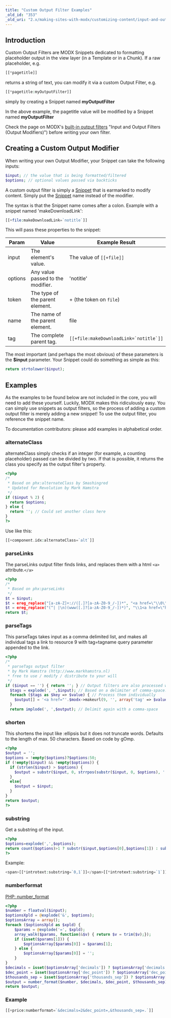 ```yaml
---
title: "Custom Output Filter Examples"
_old_id: "353"
_old_uri: "2.x/making-sites-with-modx/customizing-content/input-and-output-filters-(output-modifiers)/custom-output-filter-examples"
---
```


## Introduction

 Custom Output Filters are MODX Snippets dedicated to formatting placeholder output in the view layer (in a Template or in a Chunk). If a raw placeholder, e.g.

``` php
[[*pagetitle]]
```

 returns a string of text, you can modify it via a custom Output Filter, e.g.

``` php
[[*pagetitle:myOutputFilter]]
```

 simply by creating a Snippet named **myOutputFilter**

 In the above example, the pagetitle value will be modified by a Snippet named **myOutputFilter**

 Check the page on MODX's [built-in output filters](building-sites/tag-syntax/output-filters) "Input and Output Filters (Output Modifiers)") before writing your own filter.

## Creating a Custom Output Modifier

 When writing your own Output Modifier, your Snippet can take the following inputs:

``` php
$input; // the value that is being formatted/filtered
$options; // optional values passed via backticks
```

 A custom output filter is simply a [Snippet](extending-modx/snippets "Snippets") that is earmarked to modify content. Simply put the [Snippet](extending-modx/snippets "Snippets") name instead of the modifier.

 The syntax is that the Snippet name comes after a colon. Example with a snippet named 'makeDownloadLink':

``` php
[[+file:makeDownloadLink=`notitle`]]
```

 This will pass these properties to the snippet:

| Param   | Value                             | Example Result                             |
| ------- | --------------------------------- | ------------------------------------------ |
| input   | The element's value.              | The value of `[[+file]]`                   |
| options | Any value passed to the modifier. | 'notitle'                                  |
| token   | The type of the parent element.   | + (the token on `file`)                    |
| name    | The name of the parent element.   | file                                       |
| tag     | The complete parent tag.          | ```[[+file:makeDownloadLink=`notitle`]]``` |

 The most important (and perhaps the most obvious) of these parameters is the **$input** parameter. Your Snippet could do something as simple as this:

``` php
return strtolower($input);
```

## Examples

 As the examples to be found below are not included in the core, you will need to add these yourself. Luckily, MODX makes this ridiculously easy. You can simply use snippets as output filters, so the process of adding a custom output filter is merely adding a new snippet! To use the output filter, you reference the snippet name.

 To documentation contributors: please add examples in alphabetical order.

### alternateClass

 alternateClass simply checks if an integer (for example, a counting placeholder) passed can be divided by two. If that is possible, it returns the class you specify as the output filter's property.

``` php
<?php
/*
 * Based on phx:alternateClass by Smashingred
 * Updated for Revolution by Mark Hamstra
 */
if ($input % 2) {
  return $options;
} else {
  return ''; // Could set another class here
}
?>
```

 Use like this:

``` php
[[+component.idx:alternateClass=`alt`]]
```

### parseLinks

 The parseLinks output filter finds links, and replaces them with a html `<a>` attribute.`</a>`

``` php
<?php
/*
 * Based on phx:parseLinks
 */
$t = $input;
$t = ereg_replace("[a-zA-Z]+://([.]?[a-zA-Z0-9_/-])*", "<a href=\"\\0\">\\0</a>", $t);
$t = ereg_replace("(^| |\n)(www([.]?[a-zA-Z0-9_/-])*)", "\\1<a href=\"http://\\2\">\\2</a>", $t);
return $t;
```

### parseTags

This parseTags takes input as a comma delimited list, and makes all individual tags a link to resource 9 with tag=tagname query parameter appended to the link.

``` php
<?php
/*
 * parseTags output filter
 * by Mark Hamstra (http://www.markhamstra.nl)
 * free to use / modify / distribute to your will
 */
if ($input == '') { return ''; } // Output filters are also processed when the input is empty, so check for that.
  $tags = explode(', ',$input); // Based on a delimiter of comma-space.
  foreach ($tags as $key => $value) { // Process them individually
    $output[] = '<a href="'.$modx->makeurl(9, '', array('tag' => $value)).'">'.$value.'</a>';
  }
  return implode(', ',$output); // Delimit again with a comma-space
```

### shorten

This shortens the input like :ellipsis but it does not truncate words. Defaults to the length of max. 50 characters. Based on code by gOmp.

``` php
<?php
$output = '';
$options = !empty($options)?$options:50;
if (!empty($input) && !empty($options)) {
  if (strlen($input) > $options) {
    $output = substr($input, 0, strrpos(substr($input, 0, $options), ' ')).' …';
  }
  else{
    $output = $input;
  }
}
return $output;
?>
```

### substring

Get a substring of the input.

``` php
<?php
$options=explode(',',$options);
return count($options)>1 ? substr($input,$options[0],$options[1]) : substr($input,$options[0]);
?>
```

Example:

``` php
<span>[[*introtext:substring=`0,1`]]</span>[[*introtext:substring=`1`]]
```

### numberformat

[PHP: number_format](http://php.net/manual/en/function.number-format.php)

``` php
<?php
$number = floatval($input);
$optionsXpld = @explode('&', $options);
$optionsArray = array();
foreach ($optionsXpld as $xpld) {
    $params = @explode('=', $xpld);
    array_walk($params, function(&$v) { return $v = trim($v);});
    if (isset($params[1])) {
        $optionsArray[$params[0]] = $params[1];
    } else {
        $optionsArray[$params[0]] = '';
    }
}
$decimals = isset($optionsArray['decimals']) ? $optionsArray['decimals'] : null;
$dec_point = isset($optionsArray['dec_point']) ? $optionsArray['dec_point'] : null;
$thousands_sep = isset($optionsArray['thousands_sep']) ? $optionsArray['thousands_sep'] : null;
$output = number_format($number, $decimals, $dec_point, $thousands_sep);
return $output;
```

### Example

``` php
[[+price:numberformat=`&decimals=2&dec_point=,&thousands_sep=.`]]
```
